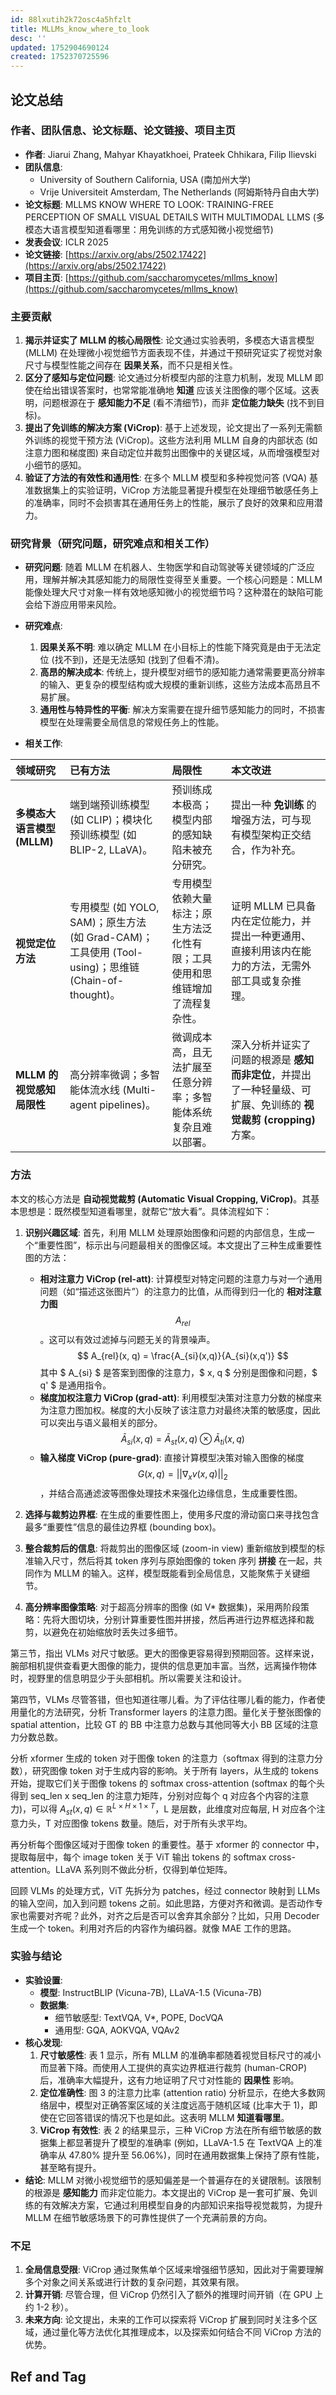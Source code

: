 ```yaml
---
id: 88lxutih2k72osc4a5hfzlt
title: MLLMs_know_where_to_look
desc: ''
updated: 1752904690124
created: 1752370725596
---
```


## 论文总结

### 作者、团队信息、论文标题、论文链接、项目主页

*   **作者**: Jiarui Zhang, Mahyar Khayatkhoei, Prateek Chhikara, Filip Ilievski
*   **团队信息**:
    *   University of Southern California, USA (南加州大学)
    *   Vrije Universiteit Amsterdam, The Netherlands (阿姆斯特丹自由大学)
*   **论文标题**: MLLMS KNOW WHERE TO LOOK: TRAINING-FREE PERCEPTION OF SMALL VISUAL DETAILS WITH MULTIMODAL LLMS (多模态大语言模型知道看哪里：用免训练的方式感知微小视觉细节)
*   **发表会议**: ICLR 2025
*   **论文链接**: [https://arxiv.org/abs/2502.17422](https://arxiv.org/abs/2502.17422)
*   **项目主页**: [https://github.com/saccharomycetes/mllms_know](https://github.com/saccharomycetes/mllms_know)

### 主要贡献

1.  **揭示并证实了 MLLM 的核心局限性**: 论文通过实验表明，多模态大语言模型 (MLLM) 在处理微小视觉细节方面表现不佳，并通过干预研究证实了视觉对象尺寸与模型性能之间存在 **因果关系**，而不只是相关性。
2.  **区分了感知与定位问题**: 论文通过分析模型内部的注意力机制，发现 MLLM 即使在给出错误答案时，也常常能准确地 **知道** 应该关注图像的哪个区域。这表明，问题根源在于 **感知能力不足** (看不清细节)，而非 **定位能力缺失** (找不到目标)。
3.  **提出了免训练的解决方案 (ViCrop)**: 基于上述发现，论文提出了一系列无需额外训练的视觉干预方法 (ViCrop)。这些方法利用 MLLM 自身的内部状态 (如注意力图和梯度图) 来自动定位并裁剪出图像中的关键区域，从而增强模型对小细节的感知。
4.  **验证了方法的有效性和通用性**: 在多个 MLLM 模型和多种视觉问答 (VQA) 基准数据集上的实验证明，ViCrop 方法能显著提升模型在处理细节敏感任务上的准确率，同时不会损害其在通用任务上的性能，展示了良好的效果和应用潜力。

### 研究背景（研究问题，研究难点和相关工作）

*   **研究问题**:
    随着 MLLM 在机器人、生物医学和自动驾驶等关键领域的广泛应用，理解并解决其感知能力的局限性变得至关重要。一个核心问题是：MLLM 能像处理大尺寸对象一样有效地感知微小的视觉细节吗？这种潜在的缺陷可能会给下游应用带来风险。

*   **研究难点**:
    1.  **因果关系不明**: 难以确定 MLLM 在小目标上的性能下降究竟是由于无法定位 (找不到)，还是无法感知 (找到了但看不清)。
    2.  **高昂的解决成本**: 传统上，提升模型对细节的感知能力通常需要更高分辨率的输入、更复杂的模型结构或大规模的重新训练，这些方法成本高昂且不易扩展。
    3.  **通用性与特异性的平衡**: 解决方案需要在提升细节感知能力的同时，不损害模型在处理需要全局信息的常规任务上的性能。

*   **相关工作**:

| 领域研究                    | 已有方法                                                                                            | 局限性                                                                       | 本文改进                                                                                                           |
| :-------------------------- | :-------------------------------------------------------------------------------------------------- | :--------------------------------------------------------------------------- | :----------------------------------------------------------------------------------------------------------------- |
| **多模态大语言模型 (MLLM)** | 端到端预训练模型 (如 CLIP)；模块化预训练模型 (如 BLIP-2, LLaVA)。                                   | 预训练成本极高；模型内部的感知缺陷未被充分研究。                             | 提出一种 **免训练** 的增强方法，可与现有模型架构正交结合，作为补充。                                               |
| **视觉定位方法**            | 专用模型 (如 YOLO, SAM)；原生方法 (如 Grad-CAM)；工具使用 (Tool-using)；思维链 (Chain-of-thought)。 | 专用模型依赖大量标注；原生方法泛化性有限；工具使用和思维链增加了流程复杂性。 | 证明 MLLM 已具备内在定位能力，并提出一种更通用、直接利用该内在能力的方法，无需外部工具或复杂推理。                 |
| **MLLM 的视觉感知局限性**   | 高分辨率微调；多智能体流水线 (Multi-agent pipelines)。                                              | 微调成本高，且无法扩展至任意分辨率；多智能体系统复杂且难以部署。             | 深入分析并证实了问题的根源是 **感知而非定位**，并提出了一种轻量级、可扩展、免训练的 **视觉裁剪 (cropping)** 方案。 |

### 方法

本文的核心方法是 **自动视觉裁剪 (Automatic Visual Cropping, ViCrop)**。其基本思想是：既然模型知道看哪里，就帮它“放大看”。具体流程如下：

1.  **识别兴趣区域**: 首先，利用 MLLM 处理原始图像和问题的内部信息，生成一个“重要性图”，标示出与问题最相关的图像区域。本文提出了三种生成重要性图的方法：
    *   **相对注意力 ViCrop (rel-att)**: 计算模型对特定问题的注意力与对一个通用问题（如“描述这张图片”）的注意力的比值，从而得到归一化的 **相对注意力图** $$ A_{rel} $$。这可以有效过滤掉与问题无关的背景噪声。
        $$ A_{rel}(x, q) = \frac{A_{si}(x,q)}{A_{si}(x,q')} $$
        其中 $ A_{si} $ 是答案到图像的注意力，$ x, q $ 分别是图像和问题，$ q' $ 是通用指令。
    *   **梯度加权注意力 ViCrop (grad-att)**: 利用模型决策对注意力分数的梯度来为注意力图加权。梯度的大小反映了该注意力对最终决策的敏感度，因此可以突出与语义最相关的部分。
        $$ \bar{A}_{si}(x, q) = \bar{A}_{st}(x, q) \otimes \bar{A}_{ti}(x, q) $$
    *   **输入梯度 ViCrop (pure-grad)**: 直接计算模型决策对输入图像的梯度 $$ G(x,q) = ||\nabla_x v(x, q)||_2 $$，并结合高通滤波等图像处理技术来强化边缘信息，生成重要性图。

2.  **选择与裁剪边界框**: 在生成的重要性图上，使用多尺度的滑动窗口来寻找包含最多“重要性”信息的最佳边界框 (bounding box)。

3.  **整合裁剪后的信息**: 将裁剪出的图像区域 (zoom-in view) 重新缩放到模型的标准输入尺寸，然后将其 token 序列与原始图像的 token 序列 **拼接** 在一起，共同作为 MLLM 的输入。这样，模型既能看到全局信息，又能聚焦于关键细节。

4.  **高分辨率图像策略**: 对于超高分辨率的图像 (如 V* 数据集)，采用两阶段策略：先将大图切块，分别计算重要性图并拼接，然后再进行边界框选择和裁剪，以避免在初始缩放时丢失过多细节。

第三节，指出 VLMs 对尺寸敏感。更大的图像更容易得到预期回答。这样来说，腕部相机提供查看更大图像的能力，提供的信息更加丰富。当然，远离操作物体时，视野里的信息明显少于头部相机。所以需要关注和设计。

第四节，VLMs 尽管答错，但也知道往哪儿看。为了评估往哪儿看的能力，作者使用量化的方法研究，分析 Transformer layers 的注意力图。量化关于整张图像的 spatial attention，比较 GT 的 BB 中注意力总数与其他同等大小 BB 区域的注意力分数总数。

分析 xformer 生成的 token 对于图像 token 的注意力（softmax 得到的注意力分数），研究图像 token 对于生成内容的影响。关于所有 layers，从生成的 tokens 开始，提取它们关于图像 tokens 的 softmax cross-attention (softmax 的每个头得到 seq_len x seq_len 的注意力矩阵，分别对应每个 q 对应各个内容的注意力)，可以得 $A_{st}(x,q)\in \mathbb{R}^{L \times H \times 1 \times T}$，L 是层数，此维度对应每层, H 对应各个注意力头，T 对应图像 tokens 数量。随后，对于所有头求平均。

再分析每个图像区域对于图像 token 的重要性。基于 xformer 的 connector 中，提取每层中，每个 image token 关于 ViT 输出 tokens 的 softmax cross-attention。LLaVA 系列则不做此分析，仅得到单位矩阵。

回顾 VLMs 的处理方式，ViT 先拆分为 patches，经过 connector 映射到 LLMs 的输入空间，加入到问题 tokens 之前。如此思路，方便对齐和微调。是否动作专家也需要对齐呢？此外，对齐之后是否可以舍弃其余部分？比如，只用 Decoder 生成一个 token。利用对齐后的内容作为编码器。就像 MAE 工作的思路。

### 实验与结论

*   **实验设置**:
    *   **模型**: InstructBLIP (Vicuna-7B), LLaVA-1.5 (Vicuna-7B)
    *   **数据集**:
        *   细节敏感型: TextVQA, V*, POPE, DocVQA
        *   通用型: GQA, AOKVQA, VQAv2
*   **核心发现**:
    1.  **尺寸敏感性**: 表 1 显示，所有 MLLM 的准确率都随着视觉目标尺寸的减小而显著下降。而使用人工提供的真实边界框进行裁剪 (human-CROP) 后，准确率大幅提升，这有力地证明了尺寸对性能的 **因果性** 影响。
    2.  **定位准确性**: 图 3 的注意力比率 (attention ratio) 分析显示，在绝大多数网络层中，模型对正确答案区域的关注度远高于随机区域 (比率大于 1)，即使在它回答错误的情况下也是如此。这表明 MLLM **知道看哪里**。
    3.  **ViCrop 有效性**: 表 2 的结果显示，三种 ViCrop 方法在所有细节敏感的数据集上都显著提升了模型的准确率 (例如，LLaVA-1.5 在 TextVQA 上的准确率从 47.80% 提升至 56.06%)，同时在通用数据集上保持了原有性能，甚至略有提升。
*   **结论**:
    MLLM 对微小视觉细节的感知偏差是一个普遍存在的关键限制。该限制的根源是 **感知能力** 而非定位能力。本文提出的 ViCrop 是一套可扩展、免训练的有效解决方案，它通过利用模型自身的内部知识来指导视觉裁剪，为提升 MLLM 在细节敏感场景下的可靠性提供了一个充满前景的方向。

### 不足

1.  **全局信息受限**: ViCrop 通过聚焦单个区域来增强细节感知，因此对于需要理解多个对象之间关系或进行计数的复杂问题，其效果有限。
2.  **计算开销**: 尽管合理，但 ViCrop 仍然引入了额外的推理时间开销（在 GPU 上约 1-2 秒）。
3.  **未来方向**: 论文提出，未来的工作可以探索将 ViCrop 扩展到同时关注多个区域，通过量化等方法优化其推理成本，以及探索如何结合不同 ViCrop 方法的优势。


## Ref and Tag